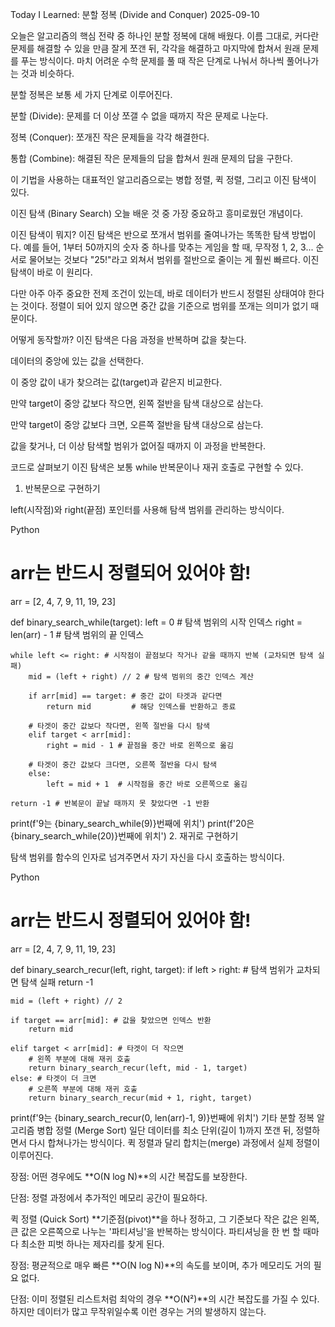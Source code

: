 Today I Learned: 분할 정복 (Divide and Conquer)
2025-09-10

오늘은 알고리즘의 핵심 전략 중 하나인 분할 정복에 대해 배웠다. 이름 그대로, 커다란 문제를 해결할 수 있을 만큼 잘게 쪼갠 뒤, 각각을 해결하고 마지막에 합쳐서 원래 문제를 푸는 방식이다. 마치 어려운 수학 문제를 풀 때 작은 단계로 나눠서 하나씩 풀어나가는 것과 비슷하다.

분할 정복은 보통 세 가지 단계로 이루어진다.

분할 (Divide): 문제를 더 이상 쪼갤 수 없을 때까지 작은 문제로 나눈다.

정복 (Conquer): 쪼개진 작은 문제들을 각각 해결한다.

통합 (Combine): 해결된 작은 문제들의 답을 합쳐서 원래 문제의 답을 구한다.

이 기법을 사용하는 대표적인 알고리즘으로는 병합 정렬, 퀵 정렬, 그리고 이진 탐색이 있다.

이진 탐색 (Binary Search)
오늘 배운 것 중 가장 중요하고 흥미로웠던 개념이다.

이진 탐색이 뭐지?
이진 탐색은 반으로 쪼개서 범위를 줄여나가는 똑똑한 탐색 방법이다. 예를 들어, 1부터 50까지의 숫자 중 하나를 맞추는 게임을 할 때, 무작정 1, 2, 3... 순서로 물어보는 것보다 "25!"라고 외쳐서 범위를 절반으로 줄이는 게 훨씬 빠르다. 이진 탐색이 바로 이 원리다.

다만 아주 아주 중요한 전제 조건이 있는데, 바로 데이터가 반드시 정렬된 상태여야 한다는 것이다. 정렬이 되어 있지 않으면 중간 값을 기준으로 범위를 쪼개는 의미가 없기 때문이다.

어떻게 동작할까?
이진 탐색은 다음 과정을 반복하며 값을 찾는다.

데이터의 중앙에 있는 값을 선택한다.

이 중앙 값이 내가 찾으려는 값(target)과 같은지 비교한다.

만약 target이 중앙 값보다 작으면, 왼쪽 절반을 탐색 대상으로 삼는다.

만약 target이 중앙 값보다 크면, 오른쪽 절반을 탐색 대상으로 삼는다.

값을 찾거나, 더 이상 탐색할 범위가 없어질 때까지 이 과정을 반복한다.

코드로 살펴보기
이진 탐색은 보통 while 반복문이나 재귀 호출로 구현할 수 있다.

1. 반복문으로 구현하기

left(시작점)와 right(끝점) 포인터를 사용해 탐색 범위를 관리하는 방식이다.

Python

# arr는 반드시 정렬되어 있어야 함!
arr = [2, 4, 7, 9, 11, 19, 23]

def binary_search_while(target):
    left = 0              # 탐색 범위의 시작 인덱스
    right = len(arr) - 1  # 탐색 범위의 끝 인덱스

    while left <= right: # 시작점이 끝점보다 작거나 같을 때까지 반복 (교차되면 탐색 실패)
        mid = (left + right) // 2 # 탐색 범위의 중간 인덱스 계산

        if arr[mid] == target: # 중간 값이 타겟과 같다면
            return mid         # 해당 인덱스를 반환하고 종료
        
        # 타겟이 중간 값보다 작다면, 왼쪽 절반을 다시 탐색
        elif target < arr[mid]:
            right = mid - 1 # 끝점을 중간 바로 왼쪽으로 옮김
        
        # 타겟이 중간 값보다 크다면, 오른쪽 절반을 다시 탐색
        else:
            left = mid + 1  # 시작점을 중간 바로 오른쪽으로 옮김

    return -1 # 반복문이 끝날 때까지 못 찾았다면 -1 반환

print(f'9는 {binary_search_while(9)}번째에 위치')
print(f'20은 {binary_search_while(20)}번째에 위치')
2. 재귀로 구현하기

탐색 범위를 함수의 인자로 넘겨주면서 자기 자신을 다시 호출하는 방식이다.

Python

# arr는 반드시 정렬되어 있어야 함!
arr = [2, 4, 7, 9, 11, 19, 23]

def binary_search_recur(left, right, target):
    if left > right: # 탐색 범위가 교차되면 탐색 실패
        return -1

    mid = (left + right) // 2
    
    if target == arr[mid]: # 값을 찾았으면 인덱스 반환
        return mid
    
    elif target < arr[mid]: # 타겟이 더 작으면
        # 왼쪽 부분에 대해 재귀 호출
        return binary_search_recur(left, mid - 1, target)
    else: # 타겟이 더 크면
        # 오른쪽 부분에 대해 재귀 호출
        return binary_search_recur(mid + 1, right, target)

print(f'9는 {binary_search_recur(0, len(arr)-1, 9)}번째에 위치')
기타 분할 정복 알고리즘
병합 정렬 (Merge Sort)
일단 데이터를 최소 단위(길이 1)까지 쪼갠 뒤, 정렬하면서 다시 합쳐나가는 방식이다. 퀵 정렬과 달리 합치는(merge) 과정에서 실제 정렬이 이루어진다.

장점: 어떤 경우에도 **O(N log N)**의 시간 복잡도를 보장한다.

단점: 정렬 과정에서 추가적인 메모리 공간이 필요하다.

퀵 정렬 (Quick Sort)
**기준점(pivot)**을 하나 정하고, 그 기준보다 작은 값은 왼쪽, 큰 값은 오른쪽으로 나누는 '파티셔닝'을 반복하는 방식이다. 파티셔닝을 한 번 할 때마다 최소한 피벗 하나는 제자리를 찾게 된다.

장점: 평균적으로 매우 빠른 **O(N log N)**의 속도를 보이며, 추가 메모리도 거의 필요 없다.

단점: 이미 정렬된 리스트처럼 최악의 경우 **O(N²)**의 시간 복잡도를 가질 수 있다. 하지만 데이터가 많고 무작위일수록 이런 경우는 거의 발생하지 않는다.
